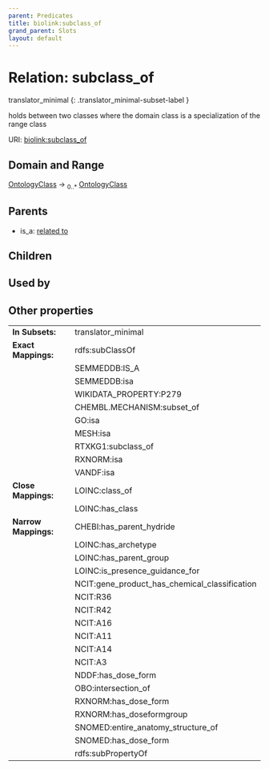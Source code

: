 ```yaml
---
parent: Predicates
title: biolink:subclass_of
grand_parent: Slots
layout: default
---
```


# Relation: subclass_of

translator_minimal
{: .translator_minimal-subset-label }


holds between two classes where the domain class is a specialization of the range class

URI: [biolink:subclass_of](https://w3id.org/biolink/vocab/subclass_of)

## Domain and Range

[OntologyClass](OntologyClass.md) ->  <sub>0..\*</sub> [OntologyClass](OntologyClass.md)

## Parents

 *  is_a: [related to](related_to.md)

## Children


## Used by


## Other properties

|  |  |  |
| --- | --- | --- |
| **In Subsets:** | | translator_minimal |
| **Exact Mappings:** | | rdfs:subClassOf |
|  | | SEMMEDDB:IS_A |
|  | | SEMMEDDB:isa |
|  | | WIKIDATA_PROPERTY:P279 |
|  | | CHEMBL.MECHANISM:subset_of |
|  | | GO:isa |
|  | | MESH:isa |
|  | | RTXKG1:subclass_of |
|  | | RXNORM:isa |
|  | | VANDF:isa |
| **Close Mappings:** | | LOINC:class_of |
|  | | LOINC:has_class |
| **Narrow Mappings:** | | CHEBI:has_parent_hydride |
|  | | LOINC:has_archetype |
|  | | LOINC:has_parent_group |
|  | | LOINC:is_presence_guidance_for |
|  | | NCIT:gene_product_has_chemical_classification |
|  | | NCIT:R36 |
|  | | NCIT:R42 |
|  | | NCIT:A16 |
|  | | NCIT:A11 |
|  | | NCIT:A14 |
|  | | NCIT:A3 |
|  | | NDDF:has_dose_form |
|  | | OBO:intersection_of |
|  | | RXNORM:has_dose_form |
|  | | RXNORM:has_doseformgroup |
|  | | SNOMED:entire_anatomy_structure_of |
|  | | SNOMED:has_dose_form |
|  | | rdfs:subPropertyOf |

